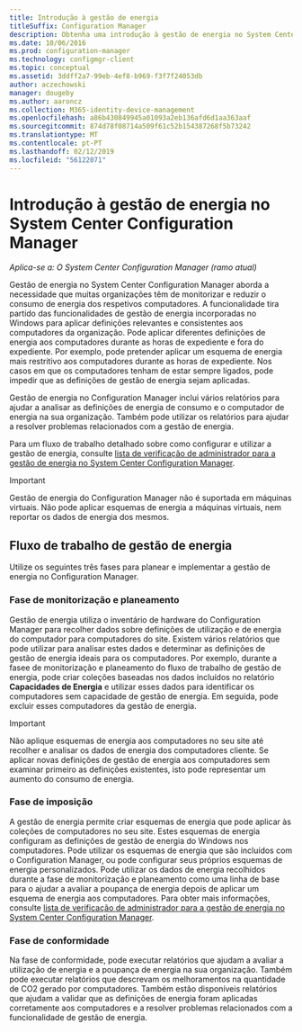 ```yaml
---
title: Introdução à gestão de energia
titleSuffix: Configuration Manager
description: Obtenha uma introdução à gestão de energia no System Center Configuration Manager.
ms.date: 10/06/2016
ms.prod: configuration-manager
ms.technology: configmgr-client
ms.topic: conceptual
ms.assetid: 3ddff2a7-99eb-4ef8-b969-f3f7f24053db
author: aczechowski
manager: dougeby
ms.author: aaroncz
ms.collection: M365-identity-device-management
ms.openlocfilehash: a86b430849945a01093a2eb136afd6d1aa363aaf
ms.sourcegitcommit: 874d78f08714a509f61c52b154387268f5b73242
ms.translationtype: MT
ms.contentlocale: pt-PT
ms.lasthandoff: 02/12/2019
ms.locfileid: "56122071"
---
```

# <a name="introduction-to-power-management-in-system-center-configuration-manager"></a>Introdução à gestão de energia no System Center Configuration Manager

*Aplica-se a: O System Center Configuration Manager (ramo atual)*

Gestão de energia no System Center Configuration Manager aborda a necessidade que muitas organizações têm de monitorizar e reduzir o consumo de energia dos respetivos computadores. A funcionalidade tira partido das funcionalidades de gestão de energia incorporadas no Windows para aplicar definições relevantes e consistentes aos computadores da organização. Pode aplicar diferentes definições de energia aos computadores durante as horas de expediente e fora do expediente. Por exemplo, pode pretender aplicar um esquema de energia mais restritivo aos computadores durante as horas de expediente. Nos casos em que os computadores tenham de estar sempre ligados, pode impedir que as definições de gestão de energia sejam aplicadas.  

 Gestão de energia no Configuration Manager inclui vários relatórios para ajudar a analisar as definições de energia de consumo e o computador de energia na sua organização. Também pode utilizar os relatórios para ajudar a resolver problemas relacionados com a gestão de energia.  

 Para um fluxo de trabalho detalhado sobre como configurar e utilizar a gestão de energia, consulte [lista de verificação de administrador para a gestão de energia no System Center Configuration Manager](../../../../core/clients/manage/power/administrator-checklist-for-power-management.md).  

> [!IMPORTANT]  
>  Gestão de energia do Configuration Manager não é suportada em máquinas virtuais. Não pode aplicar esquemas de energia a máquinas virtuais, nem reportar os dados de energia dos mesmos.  

## <a name="the-power-management-workflow"></a>Fluxo de trabalho de gestão de energia  
 Utilize os seguintes três fases para planear e implementar a gestão de energia no Configuration Manager.  

### <a name="monitoring-and-planning-phase"></a>Fase de monitorização e planeamento  
 Gestão de energia utiliza o inventário de hardware do Configuration Manager para recolher dados sobre definições de utilização e de energia do computador para computadores do site. Existem vários relatórios que pode utilizar para analisar estes dados e determinar as definições de gestão de energia ideais para os computadores. Por exemplo, durante a fasee de monitorização e planeamento do fluxo de trabalho de gestão de energia, pode criar coleções baseadas nos dados incluídos no relatório **Capacidades de Energia** e utilizar esses dados para identificar os computadores sem capacidade de gestão de energia. Em seguida, pode excluir esses computadores da gestão de energia.  

> [!IMPORTANT]  
>  Não aplique esquemas de energia aos computadores no seu site até recolher e analisar os dados de energia dos computadores cliente. Se aplicar novas definições de gestão de energia aos computadores sem examinar primeiro as definições existentes, isto pode representar um aumento do consumo de energia.  

### <a name="enforcement-phase"></a>Fase de imposição  
 A gestão de energia permite criar esquemas de energia que pode aplicar às coleções de computadores no seu site. Estes esquemas de energia configuram as definições de gestão de energia do Windows nos computadores. Pode utilizar os esquemas de energia que são incluídos com o Configuration Manager, ou pode configurar seus próprios esquemas de energia personalizados. Pode utilizar os dados de energia recolhidos durante a fase de monitorização e planeamento como uma linha de base para o ajudar a avaliar a poupança de energia depois de aplicar um esquema de energia aos computadores. Para obter mais informações, consulte [lista de verificação de administrador para a gestão de energia no System Center Configuration Manager](../../../../core/clients/manage/power/administrator-checklist-for-power-management.md).  

### <a name="compliance-phase"></a>Fase de conformidade  
 Na fase de conformidade, pode executar relatórios que ajudam a avaliar a utilização de energia e a poupança de energia na sua organização. Também pode executar relatórios que descrevam os melhoramentos na quantidade de CO2 gerado por computadores. Também estão disponíveis relatórios que ajudam a validar que as definições de energia foram aplicadas corretamente aos computadores e a resolver problemas relacionados com a funcionalidade de gestão de energia.  
